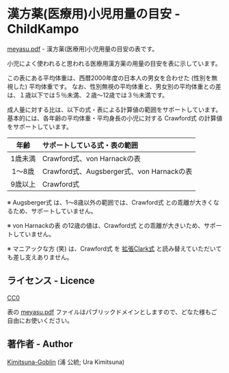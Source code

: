 # 漢方薬(医療用)小児用量の目安 - ChildKampo

[meyasu.pdf](https://kimitsuna-goblin.github.io/ChildKampo/meyasu.pdf) - 漢方薬(医療用)小児用量の目安の表です。

小児によく使われると思われる医療用漢方薬の用量の目安を表に示しています。

この表にある平均体重は、西暦2000年度の日本人の男女を合わせた (性別を無視した) 平均体重です。
なお、性別無視の平均体重と、男女別の平均体重との差は、１歳以下では５％未満、２歳～12歳では３％未満です。

成人量に対する比は、以下の式・表による計算値の範囲をサポートしています。
基本的には、各年齢の平均体重・平均身長の小児に対する Crawford式 の計算値をサポートしています。

| 年齢     | サポートしている式・表の範囲              |
| :------: | :---------------------------------------- |
| 1歳未満  | Crawford式、von Harnackの表               |
| 1～8歳   | Crawford式、Augsberger式、von Harnackの表 |
| 9歳以上  | Crawford式

※ Augsberger式 は、1～8歳以外の範囲では、Crawford式 との乖離が大きくなるため、サポートしていません。

※ von Harnackの表 の12歳の値は、Crawford式 との乖離が大きいため、サポートしていません。

※ マニアックな方 (笑) は、Crawford式 を [拡張Clark式](https://kimitsuna-goblin.github.io/extClark/) と読み替えていただいても差し支えありません。

## ライセンス - Licence

[CC0](https://github.com/Kimitsuna-Goblin/ChildKampo/blob/master/LICENSE)

表の [meyasu.pdf](https://kimitsuna-goblin.github.io/ChildKampo/meyasu.pdf) ファイルはパブリックドメインとしますので、どなた様もご自由にお使いください。

## 著作者 - Author

[Kimitsuna-Goblin](https://github.com/Kimitsuna-Goblin) (浦 公統; Ura Kimitsuna)
